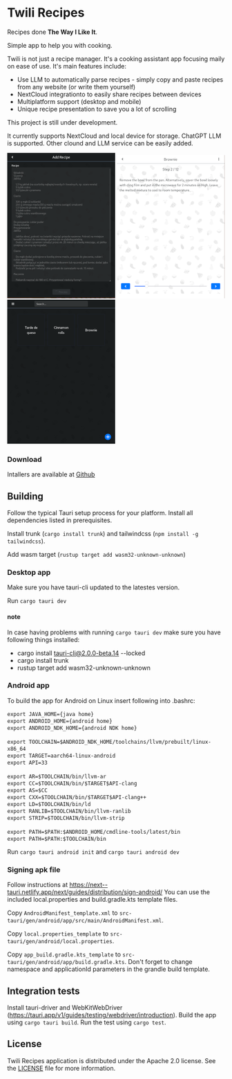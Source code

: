 # Twili Recipes

Recipes done **The Way I Like It**. 

Simple app to help you with cooking.

Twili is not just a recipe manager. It's a cooking assistant app focusing 
maily on ease of use. It's main features include:

- Use LLM to automatically parse recipes - simply copy and paste recipes from any website (or write them yourself)
- NextCloud integrationto to easily share recipes between devices
- Multiplatform support (desktop and mobile)
- Unique recipe presentation to save you a lot of scrolling 


This project is still under development. 

It currently supports NextCloud and local device for storage. 
ChatGPT LLM is supported.
Other clound and LLM service can be easily added. 

![Add Recipe](screenshots/add-recipe.png)
![Recipe step](screenshots/step.png)
![Main Screen](screenshots/main-screen.png)

### Download

Intallers are available at [Github](https://github.com/kandrelczyk/twili-recipes/releases)

## Building

Follow the typical Tauri setup process for your platform. Install all dependencies listed in prerequisites.

Install trunk (`cargo install trunk`) and tailwindcss (`npm install -g tailwindcss`).

Add wasm target (`rustup target add wasm32-unknown-unknown`)

### Desktop app


Make sure you have tauri-cli updated to the latestes version.

Run `cargo tauri dev`

#### note

In case having problems with running `cargo tauri dev`
make sure you have following things installed:
- cargo install tauri-cli@2.0.0-beta.14 --locked
- cargo install trunk
- rustup target add wasm32-unknown-unknown

### Android app

To build the app for Android on Linux insert following into .bashrc:

```
export JAVA_HOME={java home}
export ANDROID_HOME={android home}
export ANDROID_NDK_HOME={android NDK home}

export TOOLCHAIN=$ANDROID_NDK_HOME/toolchains/llvm/prebuilt/linux-x86_64
export TARGET=aarch64-linux-android
export API=33

export AR=$TOOLCHAIN/bin/llvm-ar
export CC=$TOOLCHAIN/bin/$TARGET$API-clang
export AS=$CC
export CXX=$TOOLCHAIN/bin/$TARGET$API-clang++
export LD=$TOOLCHAIN/bin/ld
export RANLIB=$TOOLCHAIN/bin/llvm-ranlib
export STRIP=$TOOLCHAIN/bin/llvm-strip

export PATH=$PATH:$ANDROID_HOME/cmdline-tools/latest/bin
export PATH=$PATH:$TOOLCHAIN/bin
```


Run `cargo tauri android init` and `cargo tauri android dev`

### Signing apk file

Follow instructions at https://next--tauri.netlify.app/next/guides/distribution/sign-android/
You can use the included local.properties and build.gradle.kts template files.

Copy `AndroidManifest_template.xml` to `src-tauri/gen/android/app/src/main/AndroidManifest.xml`.

Copy `local.properties_template` to `src-tauri/gen/android/local.properties`. 

Copy `app_build.gradle.kts_template` to `src-tauri/gen/android/app/build.gradle.kts`.
Don't forget to change namespace and applicationId parameters in the grandle build template. 

## Integration tests

Install tauri-driver and WebKitWebDriver (https://tauri.app/v1/guides/testing/webdriver/introduction). Build the app using `cargo tauri build`. Run the test using `cargo test`. 


## License

Twili Recipes application is distributed under the Apache 2.0 license. See the [LICENSE](/LICENSE) file for more information.
